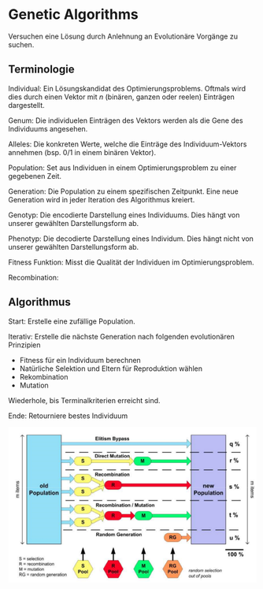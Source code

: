 # Genetic Algorithms

Versuchen eine Lösung durch Anlehnung an Evolutionäre Vorgänge zu suchen.

## Terminologie

Individual:
    Ein Lösungskandidat des Optimierungsproblems. Oftmals wird dies durch einen Vektor mit $n$ (binären, ganzen oder reelen) Einträgen dargestellt.

Genum:
    Die individuelen Einträgen des Vektors werden als die Gene des Individuums angesehen.

Alleles:
    Die konkreten Werte, welche die Einträge des Individuum-Vektors annehmen (bsp. 0/1 in einem binären Vektor).

Population:
    Set aus Individuen in einem Optimierungsproblem zu einer gegebenen Zeit.

Generation:
    Die Population zu einem spezifischen Zeitpunkt. Eine neue Generation wird in jeder Iteration des Algorithmus kreiert.

Genotyp:
    Die encodierte Darstellung eines Individuums. Dies hängt von unserer gewählten Darstellungsform ab.

Phenotyp:
    Die decodierte Darstellung eines Individum. Dies hängt nicht von unserer gewählten Darstellungsform ab.

Fitness Funktion:
    Misst die Qualität der Individuen im Optimierungsproblem.

Recombination:
    

## Algorithmus

Start:
    Erstelle eine zufällige Population.

Iterativ: 
    Erstelle die nächste Generation nach folgenden evolutionären Prinzipien

- Fitness für ein Individuum berechnen
- Natürliche Selektion und Eltern für Reproduktion wählen
- Rekombination
- Mutation

Wiederhole, bis Terminalkriterien erreicht sind.

Ende:
    Retourniere bestes Individuum

![Genetic Algorithm](images/genetic_algorithm.png)

